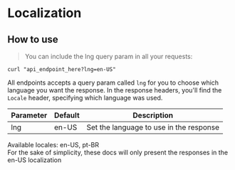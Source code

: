 # Localization

## How to use

> You can include the lng query param in all your requests:

```shell
curl "api_endpoint_here?lng=en-US"
```

All endpoints accepts a query param called `lng` for you to choose which language you want the response.
In the response headers, you'll find the `Locale` header, specifying which language was used.

Parameter | Default | Description
--------- | ------- | -----------
lng | en-US | Set the language to use in the response

<aside class="success">Available locales: en-US, pt-BR</aside>
<aside class="notice">For the sake of simplicity, these docs will only present the responses in the en-US localization</aside>
